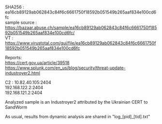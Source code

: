 SHA256 : ea16cb89129ab062843c84f6c6661750f18592b051549b265aaf834e100cd6fc  
sample source : https://bazaar.abuse.ch/sample/ea16cb89129ab062843c84f6c6661750f18592b051549b265aaf834e100cd6fc/  
VT : https://www.virustotal.com/gui/file/ea16cb89129ab062843c84f6c6661750f18592b051549b265aaf834e100cd6fc  

Reports:  
https://cert.gov.ua/article/39518  
https://www.splunk.com/en_us/blog/security/threat-update-industroyer2.html  

C2 : 
10.82.40.105:2404  
192.168.122.2:2404  
192.168.121.2:2404  

Analyzed sample is an Industroyer2 attributed by the Ukrainian CERT to SandWorm  

As usual, results from dynamic analysis are shared in "log_[pid]_[tid].txt"  

